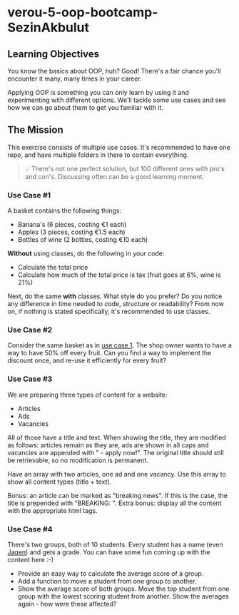 # verou-5-oop-bootcamp-SezinAkbulut

## Learning Objectives

You know the basics about OOP, huh? Good!
There's a fair chance you'll encounter it many, many times in your career.

Applying OOP is something you can only learn by using it and experimenting with different options.
We'll tackle some use cases and see how we can go about them to get you familiar with it.

## The Mission

This exercise consists of multiple use cases.
It's recommended to have one repo, and have multiple folders in there to contain everything.

> 💡 There's not one perfect solution, but 100 different ones with pro's and con's. Discussing often can be a good learning moment.

### Use Case #1

A basket contains the following things:
- Banana's (6 pieces, costing €1 each)
- Apples (3 pieces, costing €1.5 each)
- Bottles of wine (2 bottles, costing €10 each)

**Without** using classes, do the following in your code:
- Calculate the total price
- Calculate how much of the total price is tax (fruit goes at 6%, wine is 21%)

Next, do the same **with** classes.
What style do you prefer? Do you notice any difference in time needed to code, structure or readability?
From now on, if nothing is stated specifically, it's recommended to use classes.

### Use Case #2

Consider the same basket as in [use case 1](#use-case-1).
The shop owner wants to have a way to have 50% off every fruit.
Can you find a way to implement the discount once, and re-use it efficiently for every fruit?

### Use Case #3

We are preparing three types of content for a website:
- Articles
- Ads
- Vacancies

All of those have a title and text.
When showing the title, they are modified as follows: articles remain as they are, ads are shown in all caps and vacancies are appended with " - apply now!". The original title should still be retrievable, so no modification is permanent.

Have an array with two articles, one ad and one vacancy.
Use this array to show all content types (title + text).

Bonus: an article can be marked as "breaking news". If this is the case, the title is prepended with "BREAKING: ".
Extra bonus: display all the content with the appropriate html tags.

### Use Case #4

There's two groups, both of 10 students.
Every student has a name (even [Jaqen](https://gameofthrones.fandom.com/wiki/Jaqen_H%27ghar)) and gets a grade.
You can have some fun coming up with the content here :-)

- Provide an easy way to calculate the average score of a group.
- Add a function to move a student from one group to another.
- Show the average score of both groups. Move the top student from one group with the lowest scoring student from another. Show the averages again - how were these affected?



